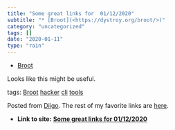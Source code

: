 ```yaml
---
title: "Some great links for  01/12/2020"
subtitle: "* [Broot](<https://dystroy.org/broot/>)"
category: "uncategorized"
tags: []
date: "2020-01-11"
type: "rain"
---
```

* [Broot](<https://dystroy.org/broot/>)

Looks like this might be useful.

tags: [Broot](<https://www.diigo.com/user/pitosalas/Broot>)
[hacker](<https://www.diigo.com/user/pitosalas/hacker>)
[cli](<https://www.diigo.com/user/pitosalas/cli>)
[tools](<https://www.diigo.com/user/pitosalas/tools>)

Posted from [Diigo](<https://www.diigo.com>). The rest of my favorite links
are [here](<https://www.diigo.com/user/pitosalas>).


* **Link to site:** **[Some great links for  01/12/2020](None)**